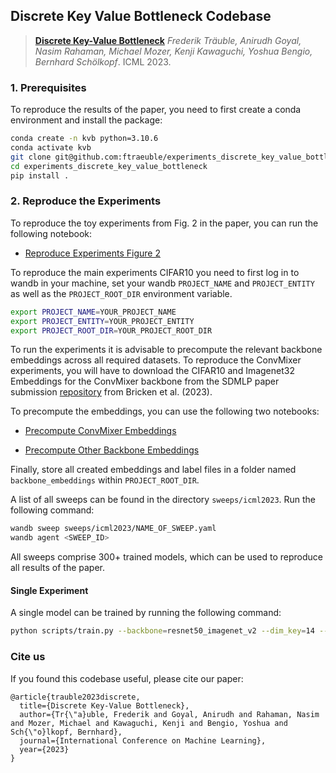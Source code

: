## Discrete Key Value Bottleneck Codebase 


> [**Discrete Key-Value Bottleneck**](https://arxiv.org/abs/2207.11240)
> *Frederik Träuble, Anirudh Goyal, Nasim Rahaman, Michael Mozer, Kenji Kawaguchi, Yoshua Bengio, Bernhard Schölkopf*. ICML 2023.

### 1. Prerequisites

To reproduce the results of the paper, you need to first create 
a conda environment and install the package:

```bash   
conda create -n kvb python=3.10.6
conda activate kvb 
git clone git@github.com:ftraeuble/experiments_discrete_key_value_bottleneck.git
cd experiments_discrete_key_value_bottleneck
pip install .
```

### 2. Reproduce the Experiments

To reproduce the toy experiments from Fig. 2 in the paper, you can run the following notebook:

- [Reproduce Experiments Figure 2](
experiments_discrete_key_value_bottleneck%2Fnotebooks%2Freproduce_experiments_figure_2.ipynb)

To reproduce the main experiments CIFAR10 you need to first log in to wandb in your machine, set your wandb 
`PROJECT_NAME` and `PROJECT_ENTITY` as well as the `PROJECT_ROOT_DIR` environment variable. 

```bash
export PROJECT_NAME=YOUR_PROJECT_NAME
export PROJECT_ENTITY=YOUR_PROJECT_ENTITY
export PROJECT_ROOT_DIR=YOUR_PROJECT_ROOT_DIR
```

To run the experiments it is advisable to precompute the relevant backbone embeddings across all required datasets. To reproduce the ConvMixer experiments, you will have to download 
the CIFAR10 and Imagenet32 Embeddings for the ConvMixer backbone from the SDMLP paper submission [repository](https://github.com/anon8371/AnonPaper1) from Bricken et al. (2023).

To precompute the embeddings, you can use the following two notebooks:

- [Precompute ConvMixer Embeddings](
experiments_discrete_key_value_bottleneck%2Fnotebooks%2Fcreate_convmixer_embeddings.ipynb)  

- [Precompute Other Backbone Embeddings](
experiments_discrete_key_value_bottleneck%2Fnotebooks%2Fcreate_backbone_embeddings.ipynb)

Finally, store all created embeddings and label files in a folder named `backbone_embeddings` within `PROJECT_ROOT_DIR`.
 
A list of all sweeps can be found in the directory `sweeps/icml2023`. Run the following command:

```bash
wandb sweep sweeps/icml2023/NAME_OF_SWEEP.yaml
wandb agent <SWEEP_ID>
```

All sweeps comprise 300+ trained models, which can be used to reproduce all results of the paper.


#### Single Experiment

A single model can be trained by running the following command:

```bash
python scripts/train.py --backbone=resnet50_imagenet_v2 --dim_key=14 --dim_value=10 --init_epochs=10 --learning_rate=0.3 --num_books=256 --num_pairs=4096 --pretrain_data=CIFAR100 --seed=2
```

### Cite us

If you found this codebase useful, please cite our paper:

```
@article{trauble2023discrete,
  title={Discrete Key-Value Bottleneck},
  author={Tr{\"a}uble, Frederik and Goyal, Anirudh and Rahaman, Nasim and Mozer, Michael and Kawaguchi, Kenji and Bengio, Yoshua and Sch{\"o}lkopf, Bernhard},
  journal={International Conference on Machine Learning},
  year={2023}
}
```
